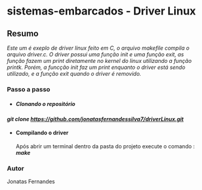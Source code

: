 # sistemas-embarcados - Driver Linux

## Resumo

*Este um é exeplo de driver linux feito em C, o arquivo makefile compila o arquivo driver.c. O driver possui uma função init e uma função exit, as função fazem um print diretamente no kernel do linux utilizando a função printk. Porém, a funcção init faz um print enquanto o driver está sendo utilizado, e a função exit quando o driver é removido.*

### Passo a passo

- #####  Clonando o repositório
***git clone https://github.com/jonatasfernandessilva7/driverLinux.git***
- #### Compilando o driver
  Após abrir um terminal dentro da pasta do projeto execute o comando : ***make***

  
### Autor

Jonatas Fernandes
